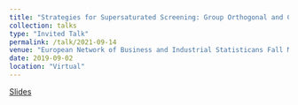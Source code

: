 ```yaml
---
title: "Strategies for Supersaturated Screening: Group Orthogonal and Constrained Var(s+) Designs"
collection: talks
type: "Invited Talk"
permalink: /talk/2021-09-14
venue: "European Network of Business and Industrial Statisticans Fall Meeting, 2021"
date: 2019-09-02
location: "Virtual"
---
```


[Slides](http://weeseml.github.io/files/ENBIS_2021.pdf)
